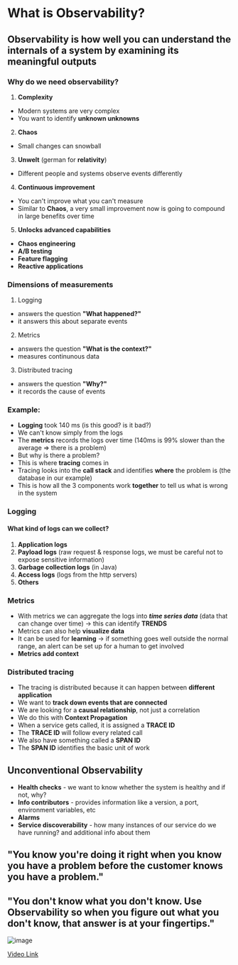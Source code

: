 # What is Observability?

## Observability is how well you can understand the internals of a system by examining its meaningful outputs

### Why do we need observability?

1. **Complexity**
  * Modern systems are very complex
  * You want to identify **unknown unknowns**

2. **Chaos**
  * Small changes can snowball

3. **Unwelt** (german for **relativity**)
  * Different people and systems observe events differently

4. **Continuous improvement**
  * You can't improve what you can't measure
  * Similar to **Chaos**, a very small improvement now is going to compound in large benefits over time

5. **Unlocks advanced capabilities**
  * **Chaos engineering**
  * **A/B testing**
  * **Feature flagging**
  * **Reactive applications**

### Dimensions of measurements
1. Logging
  * answers the question **"What happened?"**
  * it answers this about separate events

2. Metrics
  * answers the question **"What is the context?"**
  * measures continunous data

3. Distributed tracing
  * answers the question **"Why?"**
  * it records the cause of events

### Example:
* **Logging** took 140 ms (is this good? is it bad?)
* We can't know simply from the logs
* The **metrics** records the logs over time (140ms is 99% slower than the average => there is a problem)
* But why is there a problem?
* This is where **tracing** comes in
* Tracing looks into the **call stack** and identifies **where** the problem is (the database in our example)
* This is how all the 3 components work **together** to tell us what is wrong in the system

### Logging
#### What kind of logs can we collect?
1. **Application logs**
2. **Payload logs** (raw request & response logs, we must be careful not to expose sensitive information)
3. **Garbage collection logs** (in Java)
4. **Access logs** (logs from the http servers)
5. **Others**

### Metrics
* With metrics we can aggregate the logs into __*time series data*__ (data that can change over time) -> this can identify **TRENDS**
* Metrics can also help **visualize data**
* It can be used for **learning** -> if something goes well outside the normal range, an alert can be set up for a human to get involved
* **Metrics add context**

### Distributed tracing
* The tracing is distributed because it can happen between **different application**
* We want to **track down events that are connected**
* We are looking for a **causal relationship**, not just a correlation
* We do this with **Context Propagation**
* When a service gets called, it is assigned a **TRACE ID**
* The **TRACE ID** will follow every related call
* We also have something called a **SPAN ID**
* The **SPAN ID** identifies the basic unit of work

## Unconventional Observability
* **Health checks** - we want to know whether the system is healthy and if not, why?
* **Info contributors** - provides information like a version, a port, environment variables, etc
* **Alarms**
* **Service discoverability** - how many instances of our service do we have running? and additional info about them

## "You know you're doing it right when you know you have a problem before the customer knows you have a problem."

## "You don't know what you don't know. Use Observability so when you figure out what you don't know, that answer is at your fingertips."

![image](https://github.com/bogdandragosvasile/UTCN_summer_2023/assets/36898665/c91c458d-53ff-4cac-8449-ed2f1ec13cb1)

[Video Link](https://www.youtube.com/watch?v=SqOtNXwZzDQ)
